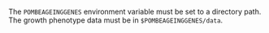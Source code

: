 The `POMBEAGEINGGENES` environment variable must be set to a directory path. The growth
phenotype data must be in `$POMBEAGEINGGENES/data`.
